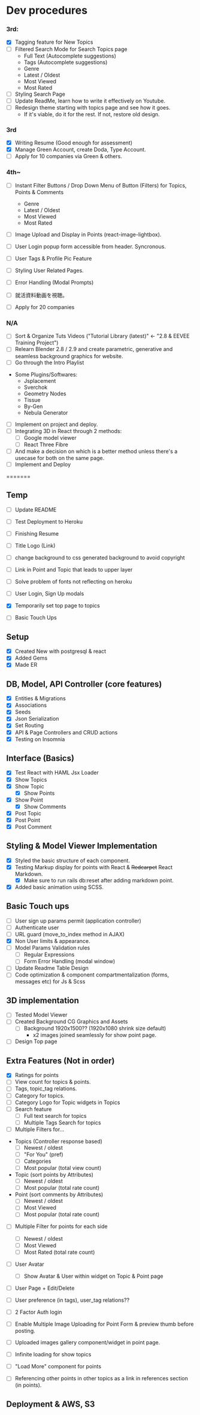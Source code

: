 # Dev procedures

### 3rd:

- [x] Tagging feature for New Topics
- [ ] Filtered Search Mode for Search Topics page
  - Full Text (Autocomplete suggestions)
  - Tags (Autocomplete suggestions)
  - Genre
  - Latest / Oldest
  - Most Viewed
  - Most Rated
- [ ] Styling Search Page
- [ ] Update ReadMe, learn how to write it effectively on Youtube.
- [ ] Redesign theme starting with topics page and see how it goes.
  - If it's viable, do it for the rest. If not, restore old design.

### 3rd

- [x] Writing Resume (Good enough for assessment)
- [x] Manage Green Account, create Doda, Type Account.
- [ ] Apply for 10 companies via Green & others.

### 4th~

- [ ] Instant Filter Buttons / Drop Down Menu of Button (Filters) for Topics, Points & Comments
  - Genre
  - Latest / Oldest
  - Most Viewed
  - Most Rated
- [ ] Image Upload and Display in Points (react-image-lightbox).
- [ ] User Login popup form accessible from header. Syncronous.
- [ ] User Tags & Profile Pic Feature
- [ ] Styling User Related Pages.
- [ ] Error Handling (Modal Prompts)

- [ ] 就活資料動画を視聴。
- [ ] Apply for 20 companies

### N/A

- [ ] Sort & Organize Tuts Videos ("Tutorial Library (latest)" ← "2.8 & EEVEE Training Project")
- [ ] Relearn Blender 2.8 / 2.9 and create parametric, generative and seamless background graphics for website.
- [ ] Go through the Intro Playlist
- Some Plugins/Softwares:
  - Jsplacement
  - Sverchok
  - Geometry Nodes
  - Tissue
  - By-Gen
  - Nebula Generator
- [ ] Implement on project and deploy.
- [ ] Integrating 3D in React through 2 methods:
  - [ ] Google model viewer
  - [ ] React Three Fibre
- [ ] And make a decision on which is a better method unless there's a usecase for both on the same page.
- [ ] Implement and Deploy

=======
## Temp

- [ ] Update README
- [ ] Test Deployment to Heroku
- [ ] Finishing Resume
- [ ] Title Logo (Link)
- [ ] change background to css generated background to avoid copyright
- [ ] Link in Point and Topic that leads to upper layer
- [ ] Solve problem of fonts not reflecting on heroku
- [ ] User Login, Sign Up modals
- [x] Temporarily set top page to topics

- [ ] Basic Touch Ups

## Setup

- [x] Created New with postgresql & react
- [x] Added Gems
- [x] Made ER

## DB, Model, API Controller (core features)

- [x] Entities & Migrations
- [x] Associations
- [x] Seeds
- [x] Json Serialization
- [x] Set Routing
- [x] API & Page Controllers and CRUD actions
- [x] Testing on Insomnia

## Interface (Basics)

- [x] Test React with HAML Jsx Loader
- [x] Show Topics
- [x] Show Topic
  - [x] Show Points
- [x] Show Point
  - [x] Show Comments
- [x] Post Topic
- [x] Post Point
- [x] Post Comment

## Styling & Model Viewer Implementation

- [x] Styled the basic structure of each component.
- [x] Testing Markup display for points with React & ~~Redcarpet~~ React Markdown.
  - [x] Make sure to run rails db:reset after adding markdown point.
- [x] Added basic animation using SCSS.

## Basic Touch ups

- [ ] User sign up params permit (application controller)
- [ ] Authenticate user
- [ ] URL guard (move_to_index method in AJAX)
- [x] Non User limits & appearance.
- [ ] Model Params Validation rules
  - [ ] Regular Expressions
  - [ ] Form Error Handling (modal window)
- [ ] Update Readme Table Design
- [ ] Code optimization & component compartmentalization (forms, messages etc) for Js & Scss

## 3D implementation

- [ ] Tested Model Viewer
- [ ] Created Background CG Graphics and Assets
  - [ ] Background 1920x1500?? (1920x1080 shrink size default)
    - x2 images joined seamlessly for show point page.
- [ ] Design Top page

## Extra Features (Not in order)

- [x] Ratings for points
- [ ] View count for topics & points.
- [ ] Tags, topic_tag relations.
- [ ] Category for topics.
- [ ] Category Logo for Topic widgets in Topics
- [ ] Search feature
  - [ ] Full text search for topics
  - [ ] Multiple Tags Search for topics
- [ ] Multiple Filters for...
- Topics (Controller response based)
  - [ ] Newest / oldest
  - [ ] "For You" (pref)
  - [ ] Categories
  - [ ] Most popular (total view count)
- Topic (sort points by Attributes)
  - [ ] Newest / oldest
  - [ ] Most popular (total rate count)
- Point (sort comments by Attributes)
  - [ ] Newest / oldest
  - [ ] Most Viewed
  - [ ] Most popular (total rate count)
- [ ] Multiple Filter for points for each side

  - [ ] Newest / oldest
  - [ ] Most Viewed
  - [ ] Most Rated (total rate count)

- [ ] User Avatar
  - [ ] Show Avatar & User within widget on Topic & Point page
- [ ] User Page + Edit/Delete
- [ ] User preference (in tags), user_tag relations??
- [ ] 2 Factor Auth login
- [ ] Enable Multiple Image Uploading for Point Form & preview thumb before posting.
- [ ] Uploaded images gallery component/widget in point page.
- [ ] Infinite loading for show topics
- [ ] "Load More" component for points
- [ ] Referencing other points in other topics as a link in references section (in points).

## Deployment & AWS, S3
